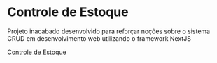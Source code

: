 # Controle de Estoque

Projeto inacabado desenvolvido para reforçar noções sobre o sistema CRUD em desenvolvimento web utilizando o framework NextJS

[Controle de Estoque](https://capp98-tabela-precos.netlify.app)
